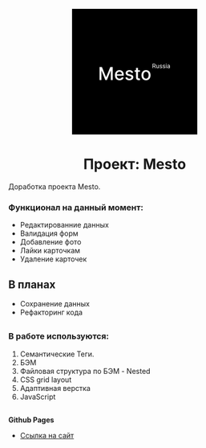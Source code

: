 <p align="center">
    <img  src="images/mesto-logo.png" alt="Лого сайта">
</p>
<h1 align="center">Проект: Mesto</h1>

Доработка проекта Mesto.

### Функционал на данный момент:

- Редактированние данных
- Валидация форм
- Добавление фото
- Лайки карточкам
- Удаление карточек

## В планах

- Сохранение данных
- Рефакторинг кода

##

### В работе используются:

1. Семантические Теги.
2. БЭМ
3. Файловая структура по БЭМ - Nested
4. CSS grid layout
5. Адаптивная верстка
6. JavaScript

##

**Github Pages**

- [Ссылка на сайт](https://slimegang13.github.io/mesto/)
